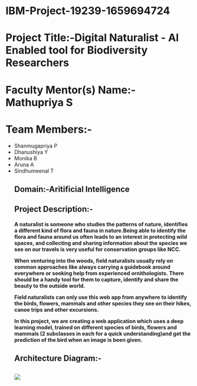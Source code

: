 # IBM-Project-19239-1659694724

<h1>Project Title:-Digital Naturalist - AI Enabled tool for Biodiversity Researchers</h1>

<h1>Faculty Mentor(s) Name:- Mathupriya S</h1>  

<h1>Team Members:-</h1>
<ul>
<li>Shanmugapriya P</li>
<li>Dhanushiya Y</li>
<li>Monika B</li>
<li>Aruna A</li>
<li>Sindhumeenal T</li> 
<h2>Domain:-Aritificial Intelligence</h2>

<h2>Project Description:-</h2>
<h4>A naturalist is someone who studies the patterns of nature, identifies a different kind of flora and fauna in nature.Being able to identify the flora and fauna around us often leads to an interest in protecting wild spaces, and collecting and sharing information about the species we see on our travels is very useful for conservation groups like NCC.

When venturing into the woods, field naturalists usually rely on common approaches like always carrying a guidebook around everywhere or seeking help from experienced ornithologists. There should be a handy tool for them to capture, identify and share the beauty to the outside world. 

Field naturalists can only use this web app from anywhere to identify the birds, flowers, mammals and other species they see on their hikes, canoe trips and other excursions.

In this project, we are creating a web application which uses a deep learning model, trained on different species of birds, flowers and mammals (2 subclasses in each for a quick understanding)and get the prediction of the bird when an image is been given. </h4>

<h2>Architecture Diagram:-<h2>
<img src="https://lh3.googleusercontent.com/zYy7n-JaraSS-1nC47xBKlQVAiGqTda679j8Sg3VgV-VLYAv58JPvHRmn-mcU1O66LTro8pC7eTiUt38RpCX9mSmG4UvQoF7Lp7ZOqJiQ5nqvrZ-G7WVlGv6MPu8FwwB77Q051g"/>
